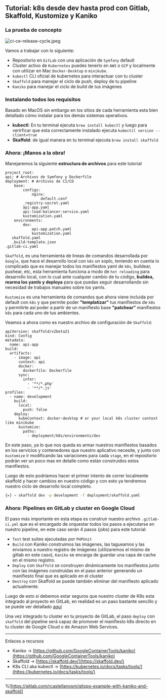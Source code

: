 ## Tutorial: k8s desde dev hasta prod con Gitlab, Skaffold, Kustomize y Kaniko


### La prueba de concepto

![ci-ce-release-cycle.jpeg](https://cdn.hashnode.com/res/hashnode/image/upload/v1629916807662/y4QaYpwPd.jpeg)

Vamos a trabajar con lo siguiente:
- Repositorio en `GitLab` con una aplicación de `Symfony` default
- Cluster activo de `Kubernetes` puedes tenerlo en `AWS` o `GCP` y localmente con utilizar en Mac `Docker-Desktop` o `minikube`.
- `kubectl` CLI oficial de kubernetes para interactuar con tu cluster
- `Skaffold` para manejar el ciclo de push, deploy de tu pipeline
- `Kaniko` para manejar el ciclo de build de tus imágenes

### Instalando todos los requisitos
Basado en MacOS sin embargo en los sitios de cada herramienta esta bien detallado cómo instalar para los demás sistemas operativos.

* **kubectl**: En tu terminal ejecuta `brew install kubectl` y luego para verirficar que esta correctamente instalado ejecuta `kubectil version --client=true`
* **Skaffold**: de igual manera en tu terminal ejecuta `brew install skaffold` 

### Ahora: ¡Manos a la obra!
Manejaremos la siguiente **estructura de archivos** para este tutorial

````
project_root:
api: # Archivos de Symfony y Dockerfile
deployment: # Archivos de CI/CD
    base:
        configs:
            nginx:
                default.conf
        _registry-secret.yaml
        api-app.yaml
        api-load-balancer-service.yaml
        kustomization.yaml
    environments:
        dev:
            api-app.patch.yaml
            kustomization.yaml
   skaffold.yaml
   .build-template.json
.gitlab-ci.yaml
````

`Skaffold`, es una herramienta de lineas de comandos desarrollada por `Google`, que hace el desarrollo local con `k8s` un soplo, teniendo en cuenta lo complicado que es manejar todos los manifiestos yaml de `k8s`,  buildear, pushear, etc, esta herramienta funciona a modo de `hot reloading` para desarrollo local, con lo cual ante cualquier cambio de tu código, **buildea, rearma los yamls y deploya** para que puedas seguir desarrollando sin necesidad de trabajos manuales sobre los yamls.

`Kustomize` es una herramienta de comandos que ahora viene incluida por default con `k8s` y que permite poder **"templatizar"** tus manifiestos de  `k8s ` y permitirte así poder a partir de un manifiesto base **"patchear"** manifiestos  `k8s` para cada uno de tus ambientes.

Veamos a ahora como es nuestro archivo de configuración de `Skaffold`:

```
apiVersion: skaffold/v2beta21
kind: Config
metadata:
  name: api-app
build:
  artifacts:
    - image: api
      context: api
      docker:
        dockerfile: Dockerfile
      sync:
        infer:
          - '**/*.php'
          - '**/*.js'
profiles:
  - name: development
    build:
      local:
        push: false
    deploy:
      kubeContext: docker-desktop # or your local k8s cluster context like minikube
      kustomize:
        paths:
          - deployment/k8s/environments/dev
```

En este paso, ya lo que nos queda es armar nuestros manifiestos basados en los servicios y contenedores que nuestro aplicativo necesite, y junto con `kustomize` ir modificando las variaciones para cada `stage`, en el repositorio podrán ver un poco mas en detalle como están construidos estos manifiestos.

Luego de esto podríamos hacer el primer intento de correr localmente skaffold y hacer cambios en nuestro código y con esto ya tendremos nuestro ciclo de desarrollo local completo.

```bash
{▸} ~ skaffold dev -p development -f deployment/skaffold.yaml
``` 

### Ahora: Pipelines en GitLab y cluster en Google Cloud

El paso más importante en esta etapa es construir nuestro archivo `.gitlab-ci.yml` que es el encargado de orquestar todos los pasos a ejecutarse en nuestro pipeline, en este caso serán 4 pasos (jobs) para este tutorial:

- `Test` test suites ejecutadas por `PHPUnit` 
- `Build` con Kaniko construimos las imágenes, las tagueamos y las enviamos a nuestro registro de imágenes (utilizaremos el mismo de gitlab en este caso), `Kaniko` se encarga de guardar una capa de cache en el mismo registro.
- `Deploy` con `Skaffold` se construyen dinámicamente los manifiestos junto con las imágenes construidas en el paso anterior generando un manifiesto final que es aplicado en el cluster
- `Destroy` con Skaffold se puede también eliminar del manifiesto aplicado actualmente.

Luego de esto si debemos estar seguros que nuestro cluster de K8s esta integrado al proyecto en GitLab, en realidad es un paso bastante sencillo y se puede ver detallado  [aquí](https://docs.gitlab.com/ee/user/project/clusters/add_existing_cluster.html) 

Una vez integrado tu cluster en tu proyecto de GitLab, el paso `deploy` con `skaffold` del pipeline será capaz de promover el manifiesto k8s directo en tu cluster de Google Cloud o de Amazon Web Services.


----
Enlaces a recursos

- Kaniko ->  [https://github.com/GoogleContainerTools/kaniko](https://github.com/GoogleContainerTools/kaniko) 
- Skaffold ->  [https://skaffold.dev/](https://skaffold.dev/) 
- K8s CLI aka kubectl ->  [https://kubernetes.io/docs/tasks/tools/](https://kubernetes.io/docs/tasks/tools/) 

----
%[https://gitlab.com/rcastellanosm/gitops-example-with-kaniko-and-skaffold]

